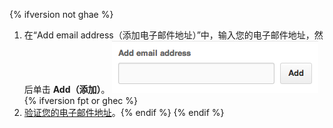 {% ifversion not ghae %}
1. 在“Add email address（添加电子邮件地址）”中，输入您的电子邮件地址，然后单击 **Add（添加）**。 ![Email addition button](/assets/images/help/settings/add-email-address.png){% ifversion fpt or ghec %}
2. [验证您的电子邮件地址](/articles/verifying-your-email-address)。{% endif %}
{% endif %}
